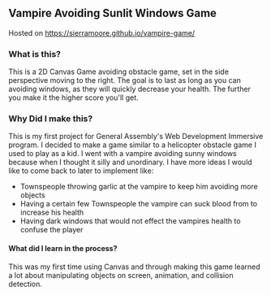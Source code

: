 
## Vampire Avoiding Sunlit Windows Game
Hosted on https://sierramoore.github.io/vampire-game/

### What is this?
This is a 2D Canvas Game avoiding obstacle game, set in the side perspective moving to the right. The goal is to last as long as you can avoiding windows, as they will quickly decrease your health. The further you make it the higher score you'll get.

### Why Did I make this?
This is my first project for General Assembly's Web Development Immersive program.
I decided to make a game similar to a helicopter obstacle game I used to play as a kid.
I went with a vampire avoiding sunny windows because when I thought it silly and unordinary.
I have more ideas I would like to come back to later to implement like:
* Townspeople throwing garlic at the vampire to keep him avoiding more objects
* Having a certain few Townspeople the vampire can suck blood from to increase his health
* Having dark windows that would not effect the vampires health to confuse the player

#### What did I learn in the process?
This was my first time using Canvas and through making this game learned a lot about
manipulating objects on screen, animation, and collision detection.
